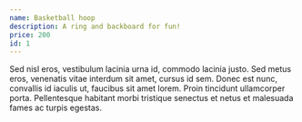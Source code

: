```yaml
---
name: Basketball hoop
description: A ring and backboard for fun!
price: 200
id: 1
---
```


Sed nisl eros, vestibulum lacinia urna id, commodo lacinia justo. Sed metus eros, venenatis vitae interdum sit amet, cursus id sem. Donec est nunc, convallis id iaculis ut, faucibus sit amet lorem. Proin tincidunt ullamcorper porta. Pellentesque habitant morbi tristique senectus et netus et malesuada fames ac turpis egestas. 